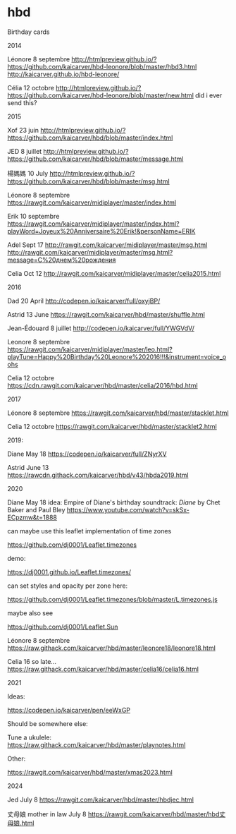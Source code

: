 # hbd

Birthday cards

2014

Léonore 8 septembre
http://htmlpreview.github.io/?https://github.com/kaicarver/hbd-leonore/blob/master/hbd3.html
http://kaicarver.github.io/hbd-leonore/

Célia 12 octobre
http://htmlpreview.github.io/?https://github.com/kaicarver/hbd-leonore/blob/master/new.html
did i ever send this?

2015

Xof 23 juin
http://htmlpreview.github.io/?https://github.com/kaicarver/hbd/blob/master/index.html

JED 8 juillet
http://htmlpreview.github.io/?https://github.com/kaicarver/hbd/blob/master/message.html

楊媽媽 10 July
http://htmlpreview.github.io/?https://github.com/kaicarver/hbd/blob/master/msg.html

Léonore 8 septembre
https://rawgit.com/kaicarver/midiplayer/master/index.html

Erik 10 septembre
https://rawgit.com/kaicarver/midiplayer/master/index.html?playWord=Joyeux%20Anniversaire%20Erik!&personName=ERIK

Adel Sept 17
http://rawgit.com/kaicarver/midiplayer/master/msg.html
http://rawgit.com/kaicarver/midiplayer/master/msg.html?message=С%20днем%20​​рождения

Celia Oct 12
http://rawgit.com/kaicarver/midiplayer/master/celia2015.html

2016

Dad 20 April
http://codepen.io/kaicarver/full/oxyjBP/

Astrid 13 June
https://rawgit.com/kaicarver/hbd/master/shuffle.html

Jean-Édouard 8 juillet
http://codepen.io/kaicarver/full/YWGVdV/

Leonore 8 septembre
https://rawgit.com/kaicarver/midiplayer/master/leo.html?playTune=Happy%20Birthday%20Leonore%202016!!!&instrument=voice_oohs

Celia 12 octobre
https://cdn.rawgit.com/kaicarver/hbd/master/celia/2016/hbd.html

2017

Léonore 8 septembre
https://rawgit.com/kaicarver/hbd/master/stacklet.html

Celia 12 octobre
https://rawgit.com/kaicarver/hbd/master/stacklet2.html

2019:

Diane May 18
https://codepen.io/kaicarver/full/ZNyrXV

Astrid June 13
https://rawcdn.githack.com/kaicarver/hbd/v43/hbda2019.html

2020

Diane May 18
idea: Empire of Diane's birthday
soundtrack: _Diane_ by Chet Baker and Paul Bley
https://www.youtube.com/watch?v=skSx-ECpzmw&t=1888

can maybe use this leaflet implementation of time zones

https://github.com/dj0001/Leaflet.timezones

demo:

https://dj0001.github.io/Leaflet.timezones/

can set styles and opacity per zone here:

https://github.com/dj0001/Leaflet.timezones/blob/master/L.timezones.js

maybe also see

https://github.com/dj0001/Leaflet.Sun

Léonore 8 septembre
https://raw.githack.com/kaicarver/hbd/master/leonore18/leonore18.html

Celia 16 so late...
https://raw.githack.com/kaicarver/hbd/master/celia16/celia16.html

2021

Ideas:

https://codepen.io/kaicarver/pen/eeWxGP


Should be somewhere else:

Tune a ukulele:
https://raw.githack.com/kaicarver/hbd/master/playnotes.html


Other:

https://rawgit.com/kaicarver/hbd/master/xmas2023.html

2024

Jed July 8 https://rawgit.com/kaicarver/hbd/master/hbdjec.html

丈母娘 mother in law July 8 https://rawgit.com/kaicarver/hbd/master/hbd丈母娘.html